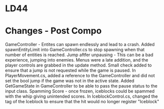 # LD44

# Changes - Post Compo
GameController - Entites can spawn endlessly and lead to a crash.
	Added spawnEntityLimit into GameController.cs to stop spawning when that number of entities is reached. 
Jump aftfer unpausing - This can be a bad experience, jumping into enemies. Menus were a late addition, and the player controls are grabbed in the update method. Small check added to ensure that a jump is not requested while the game is paused. 
	In PlayerMovement.cs, added a reference to the GameController and did not set the bool jump if the game was not in the active state. Added GetGameState in GameController to be able to pass the pause status to the input class. 
Spamming Score - once frozen, iceblocks could be spammed with the whip giving unintended scores.
	In IceblockControl.cs, changed the tag of the Iceblock to ensure that the hit would no longer register "Iceblock"
	
	
